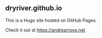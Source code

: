 ## dryriver.github.io

This is a Hugo site hosted on GitHub Pages.

Check it out at https://andrearroyo.net
